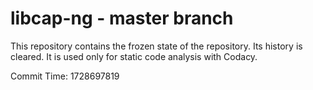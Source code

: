 # libcap-ng - master branch

This repository contains the frozen state of the repository.
Its history is cleared. It is used only for static code
analysis with Codacy.

Commit Time: 1728697819